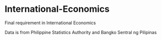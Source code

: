# International-Economics
Final requirement in International Economics


Data is from Philippine Statistics Authority and Bangko Sentral ng Pilipinas
